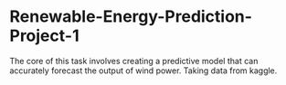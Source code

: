 # Renewable-Energy-Prediction-Project-1
The core of this task involves creating a predictive model that can accurately forecast the output of wind power. Taking data from kaggle.
